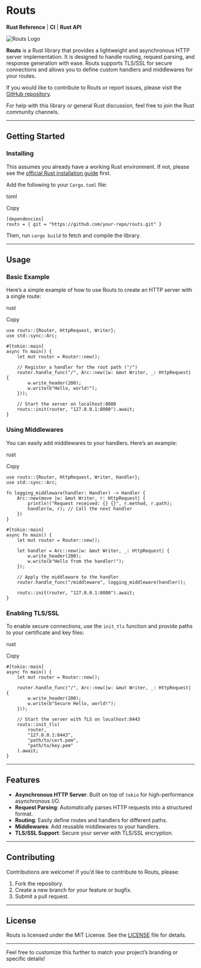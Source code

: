 # Routs

**Rust Reference** | **CI** | **Rust API**

![Routs Logo]("")

**Routs** is a Rust library that provides a lightweight and asynchronous HTTP server implementation. It is designed to handle routing, request parsing, and response generation with ease. Routs supports TLS/SSL for secure connections and allows you to define custom handlers and middlewares for your routes.

If you would like to contribute to Routs or report issues, please visit the [GitHub repository](https://github.com/Murilinho145SG/Ro).

For help with this library or general Rust discussion, feel free to join the Rust community channels.

---

## Getting Started

### Installing

This assumes you already have a working Rust environment. If not, please see the [official Rust installation guide](https://www.rust-lang.org/tools/install) first.

Add the following to your `Cargo.toml` file:

toml

Copy

```
[dependencies]
routs = { git = "https://github.com/your-repo/routs.git" }
```

Then, run `cargo build` to fetch and compile the library.

---

## Usage

### Basic Example

Here’s a simple example of how to use Routs to create an HTTP server with a single route:

rust

Copy

```
use routs::{Router, HttpRequest, Writer};
use std::sync::Arc;

#[tokio::main]
async fn main() {
    let mut router = Router::new();

    // Register a handler for the root path ("/")
    router.handle_func("/", Arc::new(|w: &mut Writer, _: HttpRequest| {
        w.write_header(200);
        w.write(b"Hello, world!");
    }));

    // Start the server on localhost:8080
    routs::init(router, "127.0.0.1:8080").await;
}
```

### Using Middlewares

You can easily add middlewares to your handlers. Here’s an example:

rust

Copy

```
use routs::{Router, HttpRequest, Writer, Handler};
use std::sync::Arc;

fn logging_middleware(handler: Handler) -> Handler {
    Arc::new(move |w: &mut Writer, r: HttpRequest| {
        println!("Request received: {} {}", r.method, r.path);
        handler(w, r); // Call the next handler
    })
}

#[tokio::main]
async fn main() {
    let mut router = Router::new();

    let handler = Arc::new(|w: &mut Writer, _: HttpRequest| {
        w.write_header(200);
        w.write(b"Hello from the handler!");
    });

    // Apply the middleware to the handler
    router.handle_func("/middleware", logging_middleware(handler));

    routs::init(router, "127.0.0.1:8080").await;
}
```

### Enabling TLS/SSL

To enable secure connections, use the `init_tls` function and provide paths to your certificate and key files:

rust

Copy

```
#[tokio::main]
async fn main() {
    let mut router = Router::new();

    router.handle_func("/", Arc::new(|w: &mut Writer, _: HttpRequest| {
        w.write_header(200);
        w.write(b"Secure Hello, world!");
    }));

    // Start the server with TLS on localhost:8443
    routs::init_tls(
        router,
        "127.0.0.1:8443",
        "path/to/cert.pem",
        "path/to/key.pem"
    ).await;
}
```

---

## Features

* **Asynchronous HTTP Server**: Built on top of `tokio` for high-performance asynchronous I/O.
* **Request Parsing**: Automatically parses HTTP requests into a structured format.
* **Routing**: Easily define routes and handlers for different paths.
* **Middlewares**: Add reusable middlewares to your handlers.
* **TLS/SSL Support**: Secure your server with TLS/SSL encryption.

---

## Contributing

Contributions are welcome! If you’d like to contribute to Routs, please:

1. Fork the repository.
2. Create a new branch for your feature or bugfix.
3. Submit a pull request.

---

## License

Routs is licensed under the MIT License. See the [LICENSE](https://chat.deepseek.com/a/chat/s/5ac7a2d0-551a-4898-8334-9fb537d2a59f#) file for details.

---

Feel free to customize this further to match your project’s branding or specific details!
